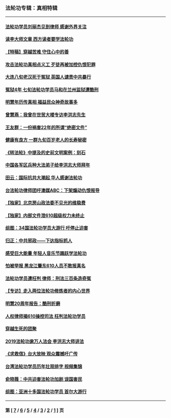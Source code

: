 ### 法轮功专辑：真相特辑
---
#### [法轮功学员刘丽杰见到律师 感谢外界关注](../../pages/nf4389/n13927012.md?03100430) 
#### [读李大师文章 西方读者要学法轮功](../../pages/nf4389/n13925142.md?03100430) 
#### [【特稿】穿越苦难 守住心中的善](../../pages/nf4389/n13784979.md?03100430) 
#### [攻击法轮功真相点义工 歹徒再被加控仇恨犯罪](../../pages/nf4389/n13601019.md?03100430) 
#### [大连八旬老汉死于冤狱 英国人谴责中共暴行](../../pages/nf4389/n13480118.md?03100430) 
#### [冤狱4年 七旬法轮功学员马和在兰州监狱遭酷刑](../../pages/nf4389/n13304688.md?03100430) 
#### [明慧年历传真相 福益民众神奇故事多](../../pages/nf4389/n13294545.md?03100430) 
#### [曾慧燕：我曾在世贸大楼专访李洪志先生](../../pages/nf4389/n12898729.md?03100430) 
#### [王友群：一份祸害22年的所谓“绝密文件”](../../pages/nf4389/n12871750.md?03100430) 
#### [健康有良方 一群九旬百岁老人的长寿秘密](../../pages/nf4389/n12847475.md?03100430) 
#### [《转法轮》中提及的史前文明案例：刻石](../../pages/nf4389/n12758577.md?03100430) 
#### [中国各军区兵种大法弟子给李洪志大师拜年](../../pages/nf4389/n12750047.md?03100430) 
#### [田云：国际抗共大潮起 华人感谢法轮功](../../pages/nf4389/n12357708.md?03100430) 
#### [台法轮功律师团吁澳媒ABC：下架煽动仇恨报导](../../pages/nf4389/n12279917.md?03100430) 
#### [【独家】北京房山政法委不见光的维稳费](../../pages/nf4389/n12031979.md?03100430) 
#### [【独家】内部文件泄610超级权力未终止](../../pages/nf4389/n12023895.md?03100430) 
#### [组图：34国法轮功学员大游行 吁停止迫害](../../pages/nf4389/n11492658.md?03100430) 
#### [归正：中共邪政——下达指标抓人](../../pages/nf4389/n11474770.md?03100430) 
#### [感受巨大能量 年轻人音乐节踊跃学法轮功](../../pages/nf4389/n11441981.md?03100430) 
#### [怕被举报 黑龙江肇东610人员不敢报真名](../../pages/nf4389/n11436499.md?03100430) 
#### [法轮功学员遭枉判 律师：刑法三百条造奇冤](../../pages/nf4389/n11433943.md?03100430) 
#### [【专访】走入两位法轮功修炼者的内心世界](../../pages/nf4389/n11415623.md?03100430) 
#### [明慧20周年报告：酷刑折磨](../../pages/nf4389/n11387954.md?03100430) 
#### [人权律师揭610操控司法 枉判法轮功学员](../../pages/nf4389/n11313370.md?03100430) 
#### [穿越生死的团聚](../../pages/nf4389/n11258922.md?03100430) 
#### [2019法轮功逾万人法会 李洪志大师讲法](../../pages/nf4389/n11265303.md?03100430) 
#### [《求救信》台大放映 观众震撼吁广传](../../pages/nf4389/n10922251.md?03100430) 
#### [台湾法轮功学员历年壮观排字 视频集锦](../../pages/nf4389/n10878789.md?03100430) 
#### [俞晓薇：中共迫害法轮功加剧 误国害民](../../pages/nf4389/n10859260.md?03100430) 
#### [组图：亚洲十多国法轮功学员 首尔大游行](../../pages/nf4389/n10781149.md?03100430) 

---
#### 第 [ [7](./7.md?03100430) / [6](./6.md?03100430) / [5](./5.md?03100430) / [4](./4.md?03100430) / [3](./3.md?03100430) / [2](./2.md?03100430) / [1](./1.md?03100430) ] 页
